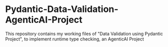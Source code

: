 # Pydantic-Data-Validation-AgenticAI-Project
This repository contains my working files of "Data Validation using Pydantic Project", to implement runtime type checking, an AgenticAI Project
